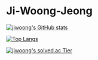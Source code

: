 # Ji-Woong-Jeong

[![jiwoong's GitHub stats](https://github-readme-stats.vercel.app/api?username=j2woong1)](https://github.com/anuraghazra/github-readme-stats)

[![Top Langs](https://github-readme-stats.vercel.app/api/top-langs/?username=j2woong1&layout=compact)](https://github.com/anuraghazra/github-readme-stats)

[![jiwoong's solved.ac Tier](http://mazassumnida.wtf/api/v2/generate_badge?boj=jiwoong)](https://solved.ac/profile/j2woong1)

